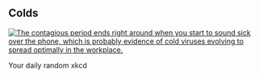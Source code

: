## Colds
[![The contagious period ends right around when you start to sound sick over the phone, which is probably evidence of cold viruses evolving to spread optimally in the workplace.](https://imgs.xkcd.com/comics/colds.png)](https://xkcd.com/1612/ "The contagious period ends right around when you start to sound sick over the phone, which is probably evidence of cold viruses evolving to spread optimally in the workplace.")

Your daily random xkcd

